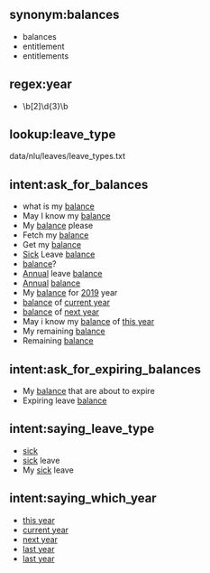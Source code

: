## synonym:balances   <!-- synonyms, method 2 -->
- balances
- entitlement
- entitlements

## regex:year
- \b[2]\d{3}\b

## lookup:leave_type  <!-- no list to specify lookup table file -->
data/nlu/leaves/leave_types.txt

## intent:ask_for_balances
- what is my [balance](balance:balances)
- May I know my [balance](balance:balances)
- My [balance](balance:balances) please
- Fetch my [balance](balance:balances)
- Get my [balance](balance:balances)
- [Sick](leave_type) Leave [balance](balance:balances)
- [balance](balance:balances)?
- [Annual](leave_type) leave [balance](balance:balances)
- [Annual](leave_type) [balance](balance:balances)
- My [balance](balance:balances) for [2019](year) year
- [balance](balance:balances) of [current year](year_string)
- [balance](balance:balances) of [next year](year_string)
- May i know my [balance](balance:balances) of [this year](year_string)
- My remaining [balance](balance:balances)
- Remaining [balance](balance:balances)

## intent:ask_for_expiring_balances
- My [balance](balance:balances) that are about to expire
- Expiring leave [balance](balance:balances)

## intent:saying_leave_type
- [sick](leave_type)
- [sick](leave_type) leave
- My [sick](leave_type) leave

## intent:saying_which_year
- [this year](year_string)
- [current year](year_string)
- [next year](year_string)
- [last year](year_string)
- [last year](year_string)
